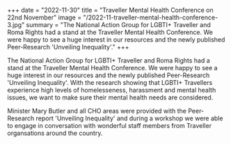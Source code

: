 +++
date = "2022-11-30"
title = "Traveller Mental Health Conference on 22nd November"
image = "/2022-11-traveller-mental-health-conference-3.jpg"
summary = "The National Action Group for LGBTI+ Traveller and Roma Rights had a stand at the Traveller Mental Health Conference. We were happy to see a huge interest in our resources and the newly published Peer-Research 'Unveiling Inequality'."
+++

The National Action Group for LGBTI+ Traveller and Roma Rights had a stand at the Traveller Mental Health Conference. We were happy to see a huge interest in our resources and the newly published Peer-Research 'Unveiling Inequality'. With the research showing that LGBTI+ Travellers experience high levels of homelesseness, harassment and mental health issues, we want to make sure their mental health needs are considered. 

Minister Mary Butler and all CHO areas were provided with the Peer-Research report 'Unveiling Inequality' and during a workshop we were able to engage in conversation with wonderful staff members from Traveller organsations around the country. 
